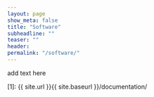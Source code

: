 ```yaml
---
layout: page
show_meta: false
title: "Software"
subheadline: ""
teaser: ""
header:
permalink: "/software/"
---
```

add text here



 [1]: {{ site.url }}{{ site.baseurl }}/documentation/
